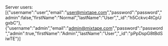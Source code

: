 Server users: [{"username":"user","email":"user@mixtape.com","password":"password","admin":false,"firstName":"Normal","lastName":"User","_id":"h5Cckvc4tCpUgxbC"},{"username":"admin","email":"admin@mixtape.com","password":"password","admin":true,"firstName":"Admin","lastName":"User","_id":"pPpDspG8tBdSiwTE"}]
